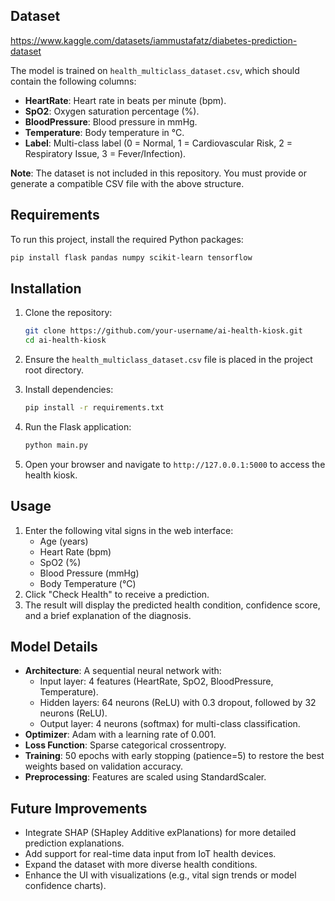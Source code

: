 ## Dataset

https://www.kaggle.com/datasets/iammustafatz/diabetes-prediction-dataset

The model is trained on `health_multiclass_dataset.csv`, which should contain the following columns:

- **HeartRate**: Heart rate in beats per minute (bpm).
- **SpO2**: Oxygen saturation percentage (%).
- **BloodPressure**: Blood pressure in mmHg.
- **Temperature**: Body temperature in °C.
- **Label**: Multi-class label (0 = Normal, 1 = Cardiovascular Risk, 2 = Respiratory Issue, 3 = Fever/Infection).

**Note**: The dataset is not included in this repository. You must provide or generate a compatible CSV file with the above structure.

## Requirements

To run this project, install the required Python packages:

```bash
pip install flask pandas numpy scikit-learn tensorflow
```

## Installation

1. Clone the repository:

   ```bash
   git clone https://github.com/your-username/ai-health-kiosk.git
   cd ai-health-kiosk
   ```
2. Ensure the `health_multiclass_dataset.csv` file is placed in the project root directory.
3. Install dependencies:

   ```bash
   pip install -r requirements.txt
   ```
4. Run the Flask application:

   ```bash
   python main.py
   ```
5. Open your browser and navigate to `http://127.0.0.1:5000` to access the health kiosk.

## Usage

1. Enter the following vital signs in the web interface:
   - Age (years)
   - Heart Rate (bpm)
   - SpO2 (%)
   - Blood Pressure (mmHg)
   - Body Temperature (°C)
2. Click "Check Health" to receive a prediction.
3. The result will display the predicted health condition, confidence score, and a brief explanation of the diagnosis.

## Model Details

- **Architecture**: A sequential neural network with:
  - Input layer: 4 features (HeartRate, SpO2, BloodPressure, Temperature).
  - Hidden layers: 64 neurons (ReLU) with 0.3 dropout, followed by 32 neurons (ReLU).
  - Output layer: 4 neurons (softmax) for multi-class classification.
- **Optimizer**: Adam with a learning rate of 0.001.
- **Loss Function**: Sparse categorical crossentropy.
- **Training**: 50 epochs with early stopping (patience=5) to restore the best weights based on validation accuracy.
- **Preprocessing**: Features are scaled using StandardScaler.

## Future Improvements

- Integrate SHAP (SHapley Additive exPlanations) for more detailed prediction explanations.
- Add support for real-time data input from IoT health devices.
- Expand the dataset with more diverse health conditions.
- Enhance the UI with visualizations (e.g., vital sign trends or model confidence charts).
